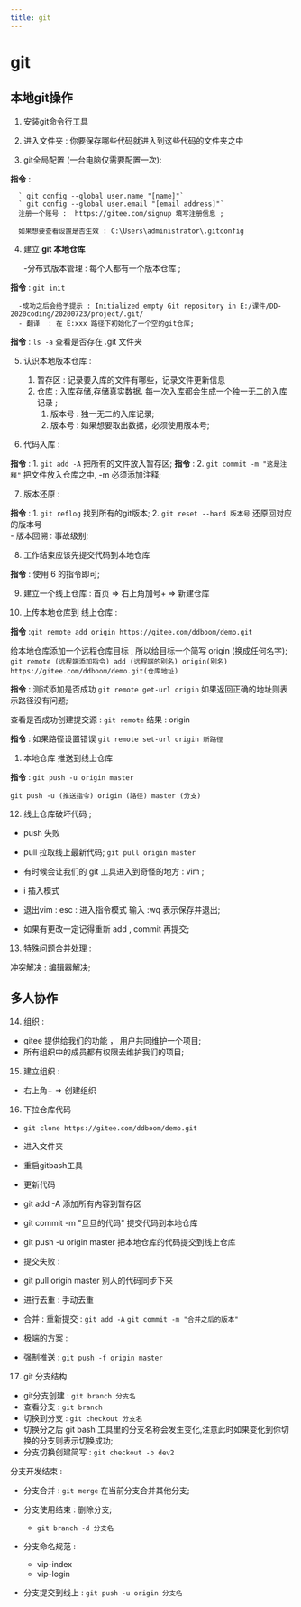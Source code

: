 ```yaml
---
title: git
---
```


# git

## 本地git操作

1. 安装git命令行工具 

2. 进入文件夹 : 你要保存哪些代码就进入到这些代码的文件夹之中 

3. git全局配置 (一台电脑仅需要配置一次):  

**指令** : 

      ` git config --global user.name "[name]"`
      ` git config --global user.email "[email address]"`
      注册一个账号 :  https://gitee.com/signup 填写注册信息 ;
      
      如果想要查看设置是否生效 : C:\Users\administrator\.gitconfig

4. 建立 **git 本地仓库** 

      -分布式版本管理 : 每个人都有一个版本仓库 ;
      

**指令** : `git init` 

      -成功之后会给予提示 : Initialized empty Git repository in E:/课件/DD-2020coding/20200723/project/.git/
      - 翻译  : 在 E:xxx 路径下初始化了一个空的git仓库;

**指令** : `ls -a` 查看是否存在 .git 文件夹 

5. 认识本地版本仓库 : 
   
   1. 暂存区 : 记录要入库的文件有哪些，记录文件更新信息
   2. 仓库 : 入库存储,存储真实数据. 每一次入库都会生成一个独一无二的入库记录 ;
      1. 版本号 : 独一无二的入库记录;
      2. 版本号 : 如果想要取出数据，必须使用版本号;

6. 代码入库 : 

**指令** : 1. `git add -A` 把所有的文件放入暂存区;
**指令** : 2. `git commit -m "这是注释"` 把文件放入仓库之中, -m 必须添加注释;
       

7. 版本还原 : 

**指令** : 
      1. `git reflog` 找到所有的git版本;
      2. `git reset --hard 版本号` 还原回对应的版本号  
           - 版本回溯 : 事故级别;

8. 工作结束应该先提交代码到本地仓库 

**指令** : 使用 6 的指令即可;

9.  建立一个线上仓库 : 首页 => 右上角加号+ => 新建仓库 

10. 上传本地仓库到 线上仓库 : 

**指令** :`git remote add origin https://gitee.com/ddboom/demo.git`

给本地仓库添加一个远程仓库目标 , 所以给目标一个简写 origin (换成任何名字);
`git remote (远程端添加指令) add (远程端的别名) origin(别名) https://gitee.com/ddboom/demo.git(仓库地址)`

**指令** : 测试添加是否成功 `git remote get-url origin` 如果返回正确的地址则表示路径没有问题;

查看是否成功创建提交源 :  `git remote`  结果 : origin 

**指令** : 如果路径设置错误 `git remote set-url origin 新路径`

1.  本地仓库 推送到线上仓库 

**指令** : `git push -u origin master` 

`git push -u (推送指令) origin (路径) master (分支)`

12. 线上仓库破坏代码  ; 

- push 失败 
- pull 拉取线上最新代码; `git pull origin master`

- 有时候会让我们的 git 工具进入到奇怪的地方 : vim ;

- i 插入模式

- 退出vim  :   esc : 进入指令模式 输入 :wq 表示保存并退出;

- 如果有更改一定记得重新 add , commit 再提交;

13. 特殊问题合并处理 : 

冲突解决 : 编辑器解决;


## 多人协作

14. 组织 : 

- gitee 提供给我们的功能 ， 用户共同维护一个项目;
- 所有组织中的成员都有权限去维护我们的项目;

15. 建立组织 : 

- 右上角+ => 创建组织 

16. 下拉仓库代码 

- `git clone https://gitee.com/ddboom/demo.git`

- 进入文件夹  
- 重启gitbash工具 
- 更新代码 
- git add -A 添加所有内容到暂存区 
- git commit -m "旦旦的代码" 提交代码到本地仓库
- git push -u origin master 把本地仓库的代码提交到线上仓库 

- 提交失败 : 

- git pull origin master 别人的代码同步下来 
- 进行去重 : 手动去重
- 合并 :  重新提交 : `git add -A`  `git commit -m "合并之后的版本"`


- 极端的方案 : 
- 强制推送 : `git push -f origin master`

17. git 分支结构 

- git分支创建 : `git branch 分支名`
- 查看分支    : `git branch`
- 切换到分支  : `git checkout 分支名` 
- 切换分之后 git bash 工具里的分支名称会发生变化,注意此时如果变化到你切换的分支则表示切换成功; 
- 分支切换创建简写 : `git checkout -b dev2`

分支开发结束 : 

- 分支合并 : `git merge` 在当前分支合并其他分支;

- 分支使用结束 : 删除分支;
  - `git branch -d 分支名`

- 分支命名规范 : 
  - vip-index
  - vip-login

- 分支提交到线上 : 
  `git push -u origin 分支名`

